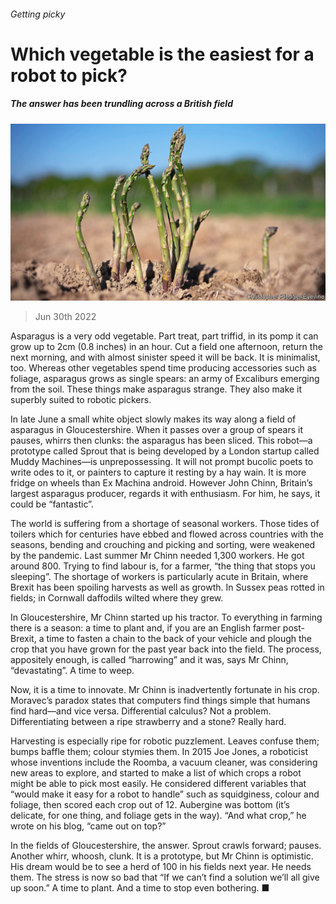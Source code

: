 ###### Getting picky

# Which vegetable is the easiest for a robot to pick? 

##### The answer has been trundling across a British field 

![image](images/20220702_BRP003.jpg) 

> Jun 30th 2022 

Asparagus is a very odd vegetable. Part treat, part triffid, in its pomp it can grow up to 2cm (0.8 inches) in an hour. Cut a field one afternoon, return the next morning, and with almost sinister speed it will be back. It is minimalist, too. Whereas other vegetables spend time producing accessories such as foliage, asparagus grows as single spears: an army of Excaliburs emerging from the soil. These things make asparagus strange. They also make it superbly suited to robotic pickers. 

In late June a small white object slowly makes its way along a field of asparagus in Gloucestershire. When it passes over a group of spears it pauses, whirrs then clunks: the asparagus has been sliced. This robot—a prototype called Sprout that is being developed by a London startup called Muddy Machines—is unprepossessing. It will not prompt bucolic poets to write odes to it, or painters to capture it resting by a hay wain. It is more fridge on wheels than Ex Machina android. However John Chinn, Britain’s largest asparagus producer, regards it with enthusiasm. For him, he says, it could be “fantastic”. 

The world is suffering from a shortage of seasonal workers. Those tides of toilers which for centuries have ebbed and flowed across countries with the seasons, bending and crouching and picking and sorting, were weakened by the pandemic. Last summer Mr Chinn needed 1,300 workers. He got around 800. Trying to find labour is, for a farmer, “the thing that stops you sleeping”. The shortage of workers is particularly acute in Britain, where Brexit has been spoiling harvests as well as growth. In Sussex peas rotted in fields; in Cornwall daffodils wilted where they grew. 

In Gloucestershire, Mr Chinn started up his tractor. To everything in farming there is a season: a time to plant and, if you are an English farmer post-Brexit, a time to fasten a chain to the back of your vehicle and plough the crop that you have grown for the past year back into the field. The process, appositely enough, is called “harrowing” and it was, says Mr Chinn, “devastating”. A time to weep. 

Now, it is a time to innovate. Mr Chinn is inadvertently fortunate in his crop. Moravec’s paradox states that computers find things simple that humans find hard—and vice versa. Differential calculus? Not a problem. Differentiating between a ripe strawberry and a stone? Really hard.

Harvesting is especially ripe for robotic puzzlement. Leaves confuse them; bumps baffle them; colour stymies them. In 2015 Joe Jones, a roboticist whose inventions include the Roomba, a vacuum cleaner, was considering new areas to explore, and started to make a list of which crops a robot might be able to pick most easily. He considered different variables that “would make it easy for a robot to handle” such as squidginess, colour and foliage, then scored each crop out of 12. Aubergine was bottom (it’s delicate, for one thing, and foliage gets in the way). “And what crop,” he wrote on his blog, “came out on top?”

In the fields of Gloucestershire, the answer. Sprout crawls forward; pauses. Another whirr, whoosh, clunk. It is a prototype, but Mr Chinn is optimistic. His dream would be to see a herd of 100 in his fields next year. He needs them. The stress is now so bad that “If we can’t find a solution we’ll all give up soon.” A time to plant. And a time to stop even bothering. ■

